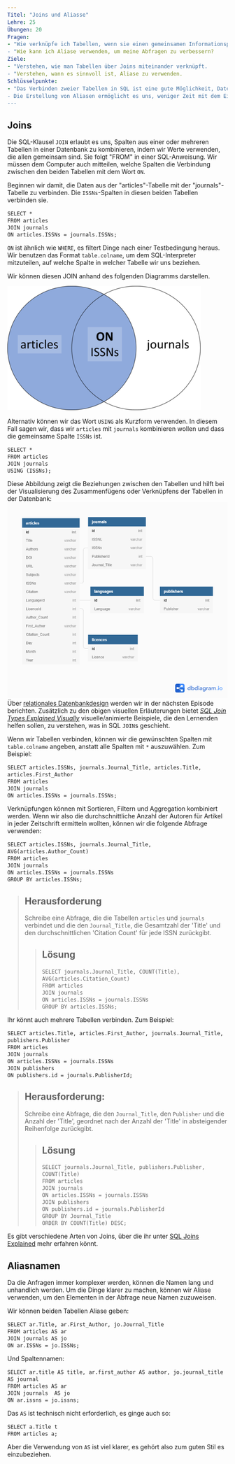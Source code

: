 ```yaml
---
Titel: "Joins und Aliasse"
Lehre: 25
Übungen: 20
Fragen:
- "Wie verknüpfe ich Tabellen, wenn sie einen gemeinsamen Informationspunkt haben?
- "Wie kann ich Aliase verwenden, um meine Abfragen zu verbessern?
Ziele:
- "Verstehen, wie man Tabellen über Joins miteinander verknüpft.
- "Verstehen, wann es sinnvoll ist, Aliase zu verwenden.
Schlüsselpunkte:
- "Das Verbinden zweier Tabellen in SQL ist eine gute Möglichkeit, Datensätze zu analysieren, insbesondere wenn beide Datensätze Teilantworten auf die Fragen geben, die Sie stellen möchten.
- Die Erstellung von Aliasen ermöglicht es uns, weniger Zeit mit dem Eintippen und mehr Zeit mit Abfragen zu verbringen!
---
```


## Joins

Die SQL-Klausel `JOIN` erlaubt es uns, Spalten aus einer oder mehreren Tabellen in einer Datenbank zu kombinieren, indem wir Werte verwenden, die allen gemeinsam sind. Sie folgt "FROM" in einer SQL-Anweisung. Wir müssen dem Computer auch mitteilen, welche Spalten die Verbindung zwischen den beiden
Tabellen mit dem Wort `ON`.  

Beginnen wir damit, die Daten aus der "articles"-Tabelle mit der "journals"-Tabelle zu verbinden. Die `ISSNs`-Spalten in diesen beiden Tabellen verbinden sie.

~~~
SELECT *
FROM articles
JOIN journals
ON articles.ISSNs = journals.ISSNs;
~~~

`ON` ist ähnlich wie `WHERE`, es filtert Dinge nach einer Testbedingung heraus.  Wir benutzen das Format `table.colname`, um dem SQL-Interpreter mitzuteilen, auf welche Spalte in welcher Tabelle wir uns beziehen.

Wir können diesen JOIN anhand des folgenden Diagramms darstellen.

![Left JOIN](../../fig/left-join-articles-journals.png)

Alternativ können wir das Wort `USING` als Kurzform verwenden.  In diesem Fall sagen wir, dass wir `articles` mit `journals` kombinieren wollen und dass die gemeinsame Spalte `ISSNs` ist.

~~~
SELECT *
FROM articles
JOIN journals
USING (ISSNs);
~~~

Diese Abbildung zeigt die Beziehungen zwischen den Tabellen und hilft bei der Visualisierung des Zusammenfügens oder Verknüpfens der Tabellen in der Datenbank:  
![Artikeldatenbank](../../fig/articles-erd-v02.png)  
Über [relationales Datenbankdesign](https://librarycarpentry.org/lc-sql/08-database-design/index.html) werden wir in der nächsten Episode berichten. Zusätzlich zu den obigen visuellen Erläuterungen bietet *[SQL Join Types Explained Visually](https://dataschool.com/how-to-teach-people-sql/sql-join-types-explained-visually/)* visuelle/animierte Beispiele, die den Lernenden helfen sollen, zu verstehen, was in SQL `JOIN`s geschieht.

Wenn wir Tabellen verbinden, können wir die gewünschten Spalten mit `table.colname` angeben, anstatt alle Spalten mit `*` auszuwählen. Zum Beispiel:

~~~
SELECT articles.ISSNs, journals.Journal_Title, articles.Title, articles.First_Author
FROM articles
JOIN journals
ON articles.ISSNs = journals.ISSNs;
~~~

Verknüpfungen können mit Sortieren, Filtern und Aggregation kombiniert werden.  Wenn wir also die durchschnittliche Anzahl der Autoren für Artikel in jeder Zeitschrift ermitteln wollten, können wir die folgende Abfrage verwenden:

~~~
SELECT articles.ISSNs, journals.Journal_Title, AVG(articles.Author_Count)
FROM articles
JOIN journals
ON articles.ISSNs = journals.ISSNs
GROUP BY articles.ISSNs;
~~~

> ## Herausforderung
> Schreibe eine Abfrage, die die Tabellen `articles` und `journals` verbindet und die den `Journal_Title`, die Gesamtzahl der 'Title' und den durchschnittlichen 'Citation Count' für jede ISSN zurückgibt.
>
> > ## Lösung
> > ~~~
> > SELECT journals.Journal_Title, COUNT(Title), AVG(articles.Citation_Count)
> > FROM articles
> > JOIN journals
> > ON articles.ISSNs = journals.ISSNs
> > GROUP BY articles.ISSNs;
> > ~~~
>

Ihr könnt auch mehrere Tabellen verbinden. Zum Beispiel:

~~~
SELECT articles.Title, articles.First_Author, journals.Journal_Title, publishers.Publisher
FROM articles
JOIN journals
ON articles.ISSNs = journals.ISSNs
JOIN publishers
ON publishers.id = journals.PublisherId;
~~~

> ## Herausforderung:
>
> Schreibe eine Abfrage, die den `Journal_Title`, den `Publisher` und die Anzahl der
> 'Title', geordnet nach der Anzahl der 'Title' in absteigender Reihenfolge zurückgibt.
>
> > ## Lösung
> > ~~~
> > SELECT journals.Journal_Title, publishers.Publisher, COUNT(Title)
> > FROM articles
> > JOIN journals
> > ON articles.ISSNs = journals.ISSNs
> > JOIN publishers
> > ON publishers.id = journals.PublisherId
> > GROUP BY Journal_Title
> > ORDER BY COUNT(Title) DESC;
> > ~~~
>

Es gibt verschiedene Arten von Joins, über die ihr unter [SQL Joins Explained](http://www.sql-join.com/sql-join-types) mehr erfahren könnt.


## Aliasnamen

Da die Anfragen immer komplexer werden, können die Namen lang und unhandlich werden. Um die Dinge klarer zu machen, können wir Aliase verwenden, um den Elementen in der Abfrage neue Namen zuzuweisen.

Wir können beiden Tabellen Aliase geben:

~~~
SELECT ar.Title, ar.First_Author, jo.Journal_Title
FROM articles AS ar
JOIN journals AS jo
ON ar.ISSNs = jo.ISSNs;
~~~

Und Spaltennamen:

~~~
SELECT ar.title AS title, ar.first_author AS author, jo.journal_title AS journal
FROM articles AS ar
JOIN journals  AS jo
ON ar.issns = jo.issns;
~~~

Das `AS` ist technisch nicht erforderlich, es ginge auch so:

~~~
SELECT a.Title t
FROM articles a;
~~~

Aber die Verwendung von `AS` ist viel klarer, es gehört also zum guten Stil es einzubeziehen.
